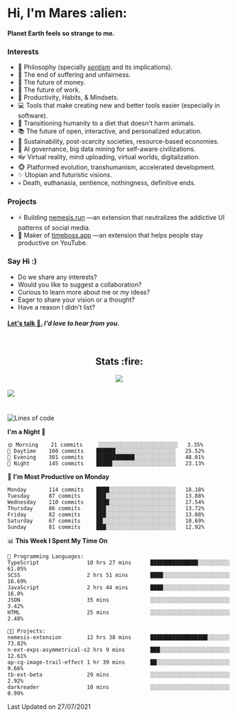 <h1>Hi, I'm Mares :alien:</h1>

#### Planet Earth feels so strange to me.

### **Interests**

- 🌊 Philosophy (specially [_sentism_][sentismmedium] and its implications).
- 🎯 The end of suffering and unfairness.
- 💸 The future of money.
- 💼 The future of work.
- 🧠 Productivity, Habits, & Mindsets.
- 💻 Tools that make creating new and better tools easier (especially in software).
- 🥗 Transitioning humanity to a diet that doesn't harm animals.
- 📚 The future of open, interactive, and personalized education.
- 🌱 Sustainability, post-scarcity societies, resource-based economies.
- 🤖 AI governance, big data mining for self-aware civilizations.
- 👓 Virtual reality, mind uploading, virtual worlds, digitalization.
- 🐵 Platformed evolution, transhumanism, accelerated development.
- ✨ Utopian and futuristic visions.
- 💀 Death, euthanasia, sentience, nothingness, definitive ends.


### **Projects**

- ⚡ Building [nemesis.run](https://nemesis.run) —an extension that neutralizes the addictive UI patterns of social media.
- 💎 Maker of [timeboss.app](https://timeboss.app) —an extension that helps people stay productive on YouTube.


### **Say Hi :)**

- Do we share any interests?
- Would you like to suggest a collaboration?
- Curious to learn more about me or my ideas?
- Eager to share your vision or a thought?
- Have a reason I didn't list?

#### [Let's talk :wave:.](mailto:mareszhar@gmail.com) _I'd love to hear from you_.

[sentismmedium]: https://medium.com/@mareszhar/born-a-prisoner-a-reflection-about-life-its-struggles-and-a-plan-to-escape-d8566ce9b026

<br>

<h2 align="center">Stats :fire:</h2>

<div align="center">
  <img src="https://github-readme-streak-stats.herokuapp.com?user=mareszhar&theme=black-ice&hide_border=true&stroke=FFFFFF15&ring=DF8FFE&fire=DF8FFE&currStreakLabel=DF8FFE&background=1A232A&currStreakNum=86FFAB">
</div>

<!-- Add or remove this: &dates=B1AAB3FF at the end of the streak stats URL if they get bugged and aren't updating -->

<br>

<img src="https://activity-graph.herokuapp.com/graph?username=mareszhar&theme=nord&bg_color=00000000&color=979797&line=DF8FFE&point=00000000&area=true&hide_border=true">

<br>

<h1></h1>

<!--START_SECTION:waka-->
![Lines of code](https://img.shields.io/badge/From%20Hello%20World%20I%27ve%20Written-102582%20lines%20of%20code-blue)

**I'm a Night 🦉** 

```text
🌞 Morning    21 commits     ░░░░░░░░░░░░░░░░░░░░░░░░░   3.35% 
🌆 Daytime    160 commits    ██████░░░░░░░░░░░░░░░░░░░   25.52% 
🌃 Evening    301 commits    ████████████░░░░░░░░░░░░░   48.01% 
🌙 Night      145 commits    █████░░░░░░░░░░░░░░░░░░░░   23.13%

```
📅 **I'm Most Productive on Monday** 

```text
Monday       114 commits    ████░░░░░░░░░░░░░░░░░░░░░   18.18% 
Tuesday      87 commits     ███░░░░░░░░░░░░░░░░░░░░░░   13.88% 
Wednesday    110 commits    ████░░░░░░░░░░░░░░░░░░░░░   17.54% 
Thursday     86 commits     ███░░░░░░░░░░░░░░░░░░░░░░   13.72% 
Friday       82 commits     ███░░░░░░░░░░░░░░░░░░░░░░   13.08% 
Saturday     67 commits     ██░░░░░░░░░░░░░░░░░░░░░░░   10.69% 
Sunday       81 commits     ███░░░░░░░░░░░░░░░░░░░░░░   12.92%

```


📊 **This Week I Spent My Time On** 

```text
💬 Programming Languages: 
TypeScript               10 hrs 27 mins      ███████████████░░░░░░░░░░   61.05% 
SCSS                     2 hrs 51 mins       ████░░░░░░░░░░░░░░░░░░░░░   16.69% 
JavaScript               2 hrs 44 mins       ████░░░░░░░░░░░░░░░░░░░░░   16.0% 
JSON                     35 mins             ░░░░░░░░░░░░░░░░░░░░░░░░░   3.42% 
HTML                     25 mins             ░░░░░░░░░░░░░░░░░░░░░░░░░   2.48%

🐱‍💻 Projects: 
nemesis-extension        12 hrs 38 mins      ██████████████████░░░░░░░   73.82% 
n-ext-exps-asymmetrical-s2 hrs 9 mins        ███░░░░░░░░░░░░░░░░░░░░░░   12.61% 
ap-cg-image-trail-effect 1 hr 39 mins        ██░░░░░░░░░░░░░░░░░░░░░░░   9.66% 
tb-ext-beta              29 mins             ░░░░░░░░░░░░░░░░░░░░░░░░░   2.92% 
darkreader               10 mins             ░░░░░░░░░░░░░░░░░░░░░░░░░   0.99%

```


 Last Updated on 27/07/2021
<!--END_SECTION:waka-->

